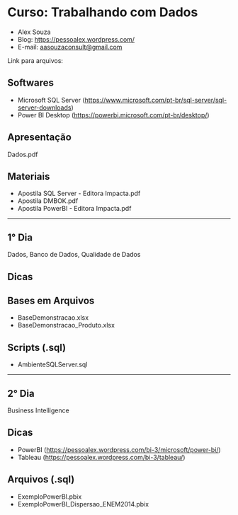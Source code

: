 # Curso: Trabalhando com Dados
- Alex Souza
- Blog: https://pessoalex.wordpress.com/
- E-mail: aasouzaconsult@gmail.com

Link para arquivos: 

Softwares
---------
- Microsoft SQL Server (https://www.microsoft.com/pt-br/sql-server/sql-server-downloads)
- Power BI Desktop (https://powerbi.microsoft.com/pt-br/desktop/)

Apresentação
------------
Dados.pdf

Materiais
------------
- Apostila SQL Server - Editora Impacta.pdf
- Apostila DMBOK.pdf
- Apostila PowerBI - Editora Impacta.pdf

--------------------------------------------------------------------------------------------------
1° Dia
-----------
Dados, Banco de Dados, Qualidade de Dados

Dicas
-----

Bases em Arquivos
-------------
- BaseDemonstracao.xlsx
- BaseDemonstracao_Produto.xlsx

Scripts (.sql)
-------------
- AmbienteSQLServer.sql

--------------------------------------------------------------------------------------------------
2° Dia
-----------
Business Intelligence

Dicas
-----
- PowerBI (https://pessoalex.wordpress.com/bi-3/microsoft/power-bi/)
- Tableau (https://pessoalex.wordpress.com/bi-3/tableau/)

Arquivos (.sql)
-------------
- ExemploPowerBI.pbix
- ExemploPowerBI_Dispersao_ENEM2014.pbix

